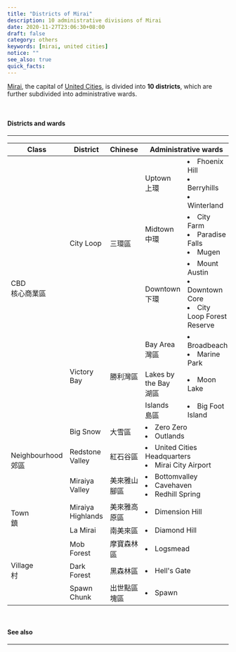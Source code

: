 ```yaml
---
title: "Districts of Mirai"
description: 10 administrative divisions of Mirai
date: 2020-11-27T23:06:30+08:00
draft: false
category: others
keywords: [mirai, united cities]
notice: ""
see_also: true
quick_facts:
---
```


[Mirai](/wiki/mirai "Mirai"), the capital of [United Cities](/wiki/united-cities "United Cities"), is divided into **10 districts**, which are further subdivided into administrative wards. 

<br>

#### Districts and wards

---

<div class="table-responsive">
  <table class="table table-bordered table-800 text-center">
    <thead class="thead-light">
      <tr>
        <th>Class</th>
        <th>District</th>
        <th>Chinese</th>
        <th colspan="2" class="text-left">Administrative wards</th>
      </tr>
    </thead>
    <tbody>
      <tr>
        <td rowspan="6">CBD<br>核心商業區</td>
        <td rowspan="3">City Loop</td>
        <td rowspan="3">三環區</td>
        <td class="text-left">Uptown<br>上環</td>
        <td class="text-left">
          <li>Fhoenix Hill</li>
          <li>Berryhills</li>
          <li>Winterland</li>
        </td>
      </tr>
      <tr>
        <td class="text-left">Midtown<br>中環</td>
        <td class="text-left">
          <li>City Farm</li>
          <li>Paradise Falls</li>
          <li>Mugen</li>
        </td>
      </tr>
      <tr>
        <td class="text-left">Downtown<br>下環</td>
        <td class="text-left">
          <li>Mount Austin</li>
          <li>Downtown Core</li>
          <li>City Loop Forest Reserve</li>
        </td>
      </tr>
      <tr>
        <td rowspan="3">Victory Bay</td>
        <td rowspan="3">勝利灣區</td>
        <td class="text-left">Bay Area<br>灣區</td>
        <td class="text-left">
          <li>Broadbeach</li>
          <li>Marine Park</li>
        </td>
      </tr>
      <tr>
        <td class="text-left">Lakes by the Bay<br>湖區</td>
        <td class="text-left">
          <li>Moon Lake</li>
        </td>
      </tr>
      <tr>
        <td class="text-left">Islands<br>島區</td>
        <td class="text-left">
          <li>Big Foot Island</li>
        </td>
      </tr>
      <tr>
        <td rowspan="3">Neighbourhood<br>郊區</td>
        <td>Big Snow</td>
        <td>大雪區</td>
        <td colspan="2" class="text-left">
          <li>Zero Zero</li>
          <li>Outlands</li>
        </td>
      </tr>
      <tr>
        <td>Redstone Valley</td>
        <td>紅石谷區</td>
        <td colspan="2" class="text-left">
          <li>United Cities Headquarters</li>
          <li>Mirai City Airport</li>
        </td>
      </tr>
      <tr>
        <td>Miraiya Valley</td>
        <td>美來雅山腳區</td>
        <td colspan="2" class="text-left">
          <li>Bottomvalley</li>
          <li>Cavehaven</li>
          <li>Redhill Spring</li>
        </td>
      </tr>
      <tr>
        <td rowspan="2">Town<br>鎮</td>
        <td>Miraiya Highlands</td>
        <td>美來雅高原區</td>
        <td colspan="2" class="text-left">
          <li>Dimension Hill</li>
        </td>
      </tr>
      <tr>
        <td>La Mirai</td>
        <td>南美來區</td>
        <td colspan="2" class="text-left">
          <li>Diamond Hill</li>
        </td>
      </tr>
      <tr>
        <td rowspan="3">Village<br>村</td>
        <td>Mob Forest</td>
        <td>摩寶森林區</td>
        <td colspan="2" class="text-left">
          <li>Logsmead</li>
        </td>
      </tr>
      <tr>
        <td>Dark Forest</td>
        <td>黑森林區</td>
        <td colspan="2" class="text-left">
          <li>Hell's Gate</li>
        </td>
      </tr>
      <tr>
        <td>Spawn Chunk</td>
        <td>出世點區塊區</td>
        <td colspan="2" class="text-left">
          <li>Spawn</li>
        </td>
      </tr>
    </tbody>
  </table>
</div>

<br>

#### See also

---
